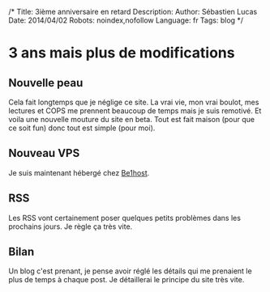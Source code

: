 /*
Title: 3ième anniversaire en retard
Description: 
Author: Sébastien Lucas
Date: 2014/04/02
Robots: noindex,nofollow
Language: fr
Tags: blog
*/
# 3 ans mais plus de modifications

## Nouvelle peau
Cela fait longtemps que je néglige ce site. La vrai vie, mon vrai boulot, mes lectures et COPS me prennent beaucoup de temps mais je suis remotivé. Et voila une nouvelle mouture du site en beta. Tout est fait maison (pour que ce soit fun) donc tout est simple (pour moi).

## Nouveau VPS

Je suis maintenant hébergé chez [Be1host](http://www.be1host.com/).

## RSS

Les RSS vont certainement poser quelques petits problèmes dans les prochains jours. Je règle ça très vite.

## Bilan

Un blog c'est prenant, je pense avoir réglé les détails qui me prenaient le plus de temps à chaque post. Je détaillerai le principe du site très vite.